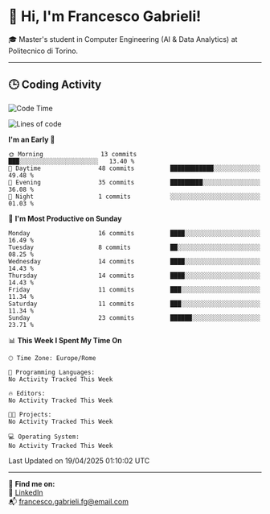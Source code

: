 # 👋 Hi, I'm Francesco Gabrieli!

🎓 Master's student in Computer Engineering (AI & Data Analytics) at Politecnico di Torino.  

---

## 🕒 Coding Activity

<!--START_SECTION:waka-->
![Code Time](http://img.shields.io/badge/Code%20Time-35%20hrs%203%20mins-blue)

![Lines of code](https://img.shields.io/badge/From%20Hello%20World%20I%27ve%20Written-45.4%20thousand%20lines%20of%20code-blue)

**I'm an Early 🐤** 

```text
🌞 Morning                13 commits          ███░░░░░░░░░░░░░░░░░░░░░░   13.40 % 
🌆 Daytime                48 commits          ████████████░░░░░░░░░░░░░   49.48 % 
🌃 Evening                35 commits          █████████░░░░░░░░░░░░░░░░   36.08 % 
🌙 Night                  1 commits           ░░░░░░░░░░░░░░░░░░░░░░░░░   01.03 % 
```
📅 **I'm Most Productive on Sunday** 

```text
Monday                   16 commits          ████░░░░░░░░░░░░░░░░░░░░░   16.49 % 
Tuesday                  8 commits           ██░░░░░░░░░░░░░░░░░░░░░░░   08.25 % 
Wednesday                14 commits          ████░░░░░░░░░░░░░░░░░░░░░   14.43 % 
Thursday                 14 commits          ████░░░░░░░░░░░░░░░░░░░░░   14.43 % 
Friday                   11 commits          ███░░░░░░░░░░░░░░░░░░░░░░   11.34 % 
Saturday                 11 commits          ███░░░░░░░░░░░░░░░░░░░░░░   11.34 % 
Sunday                   23 commits          ██████░░░░░░░░░░░░░░░░░░░   23.71 % 
```


📊 **This Week I Spent My Time On** 

```text
🕑︎ Time Zone: Europe/Rome

💬 Programming Languages: 
No Activity Tracked This Week

🔥 Editors: 
No Activity Tracked This Week

🐱‍💻 Projects: 
No Activity Tracked This Week

💻 Operating System: 
No Activity Tracked This Week
```


 Last Updated on 19/04/2025 01:10:02 UTC
<!--END_SECTION:waka-->


---



🔗 **Find me on:**  
💼 [LinkedIn](https://www.linkedin.com/in/francesco-gabrieli)  
📬 francesco.gabrieli.fg@email.com  



